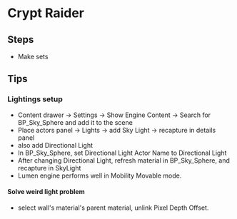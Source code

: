 
# Crypt Raider

## Steps
- Make sets

## Tips
### Lightings setup
- Content drawer -> Settings -> Show Engine Content -> Search for BP_Sky_Sphere and add it to the scene
- Place actors panel -> Lights -> add Sky Light -> recapture in details panel
- also add Directional Light
- In BP_Sky_Sphere, set Directional Light Actor Name to Directional Light
- After changing Directional Light, refresh material in BP_Sky_Sphere, and recapture in SkyLight
- Lumen engine performs well in Mobility Movable mode.

#### Solve weird light problem
- select wall's material's parent material, unlink Pixel Depth Offset.
